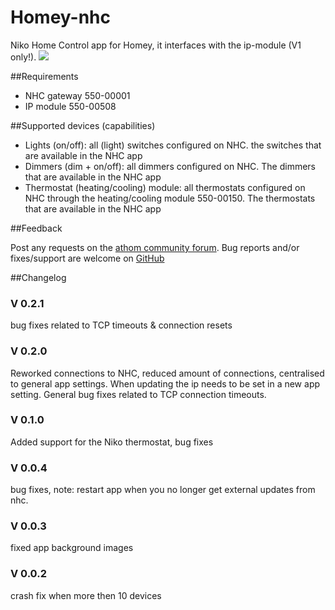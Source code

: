 # Homey-nhc
Niko Home Control app for Homey, it interfaces with the ip-module (V1 only!).
<a href="https://www.niko.eu/en/article/550-00001">
  <img src="https://www.niko.eu/-/media/sites/nikoeu/import/digital-assets/2/d/1/2d1a548b254a46d5937ca567011c1fcf.ashx?rev=3f6273d1f04a40a09b27af2686a9063e&h=400&w=400&la=en&bc=white&hash=963E2B30F6873465763E48E927674606">
</a>  

##Requirements

* NHC gateway 550-00001
* IP module 550-00508



##Supported devices (capabilities)

* Lights (on/off): all (light) switches configured on NHC. the switches that are available in the NHC app
* Dimmers (dim + on/off): all dimmers configured on NHC. The dimmers that are available in the NHC app
* Thermostat (heating/cooling) module: all thermostats configured on NHC through the heating/cooling module 550-00150. The thermostats that are available in the NHC app

##Feedback

Post any requests on the <a href="https://community.athom.com/tag/app">athom community forum</a>.
Bug reports and/or fixes/support are welcome on <a href="https://github.com/ayrtonsin/homey-nhc">GitHub</a>

##Changelog

### V 0.2.1

bug fixes related to TCP timeouts & connection resets

### V 0.2.0

Reworked connections to NHC, reduced amount of connections, centralised to general app settings. When updating the ip needs to be set in a new app setting. General bug fixes related to TCP connection timeouts.

### V 0.1.0

Added support for the Niko thermostat, bug fixes

### V 0.0.4

bug fixes, note: restart app when you no longer get external updates from nhc.

### V 0.0.3

fixed app background images

### V 0.0.2

crash fix when more then 10 devices